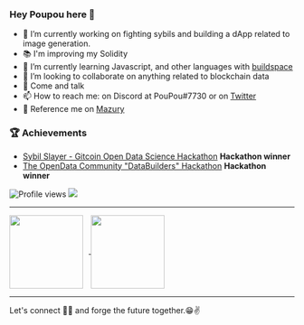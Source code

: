 
### Hey Poupou here 👋

- 🔭 I’m currently working on fighting sybils and building a dApp related to image generation.
- :books: I'm improving my Solidity
- 🌱 I’m currently learning Javascript, and other languages with [buildspace](https://buildspace.so/)
- 👯 I’m looking to collaborate on anything related to blockchain data
- 💬 Come and talk
- 📫 How to reach me: on Discord at PouPou#7730 or on [Twitter](https://twitter.com/PoupouWeb3)
- 🙏 Reference me on [Mazury](https://app.mazury.xyz/people/0x85c1bBDC1B6A199e0964cb849deb59aEF3045eDd)

### 🏆 Achievements
- [Sybil Slayer - Gitcoin Open Data Science Hackathon](https://bounties.gitcoin.co/issue/29389) **Hackathon winner**
- [The OpenData Community "DataBuilders" Hackathon](https://bounties.gitcoin.co/issue/29676) **Hackathon winner**


![Profile views](https://gpvc.arturio.dev/poupou-web3)  <img src="https://img.shields.io/github/followers/poupou-web3?label=Follow" style=" float:left, margin-right:10px" />

---

<div>
<a href="https://github-readme-stats.vercel.app/api?username=poupou-web3&hide=contribs&show_icons=true&theme=dark">
  <img  align="center" height="130" style="margin-right: 10px" src="https://github-readme-stats.vercel.app/api?username=poupou-web3&hide=contribs&show_icons=true&theme=dark" />
</a>
<a href="https://github-readme-stats.vercel.app/api/top-langs/?username=poupou-web3&layout=compact&theme=dark">
  <img align="center" height="130" src="https://github-readme-stats.vercel.app/api/top-langs/?username=poupou-web3&layout=compact&theme=dark" />
</a>
</div>

---


Let's connect 👨‍💻 and forge the future together.😁✌
